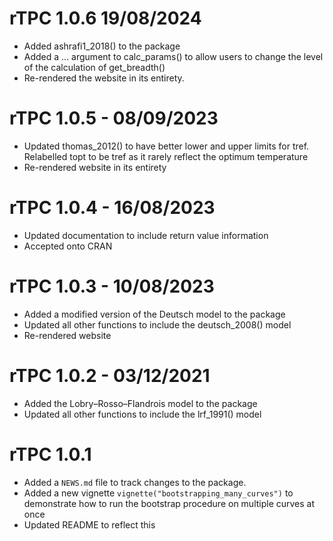 # rTPC 1.0.6 19/08/2024

* Added ashrafi1_2018() to the package
* Added a ... argument to calc_params() to allow users to change the level of the calculation of get_breadth()
* Re-rendered the website in its entirety.

# rTPC 1.0.5 - 08/09/2023

* Updated thomas_2012() to have better lower and upper limits for tref. Relabelled topt to be tref as it rarely reflect the optimum temperature
* Re-rendered website in its entirety

# rTPC 1.0.4 - 16/08/2023

* Updated documentation to include return value information
* Accepted onto CRAN

# rTPC 1.0.3 - 10/08/2023

* Added a modified version of the Deutsch model to the package
* Updated all other functions to include the deutsch_2008() model
* Re-rendered website

# rTPC 1.0.2 - 03/12/2021

* Added the Lobry–Rosso–Flandrois model to the package
* Updated all other functions to include the lrf_1991() model

# rTPC 1.0.1

* Added a `NEWS.md` file to track changes to the package.
* Added a new vignette `vignette("bootstrapping_many_curves")` to demonstrate how to run the bootstrap procedure on multiple curves at once
* Updated README to reflect this



